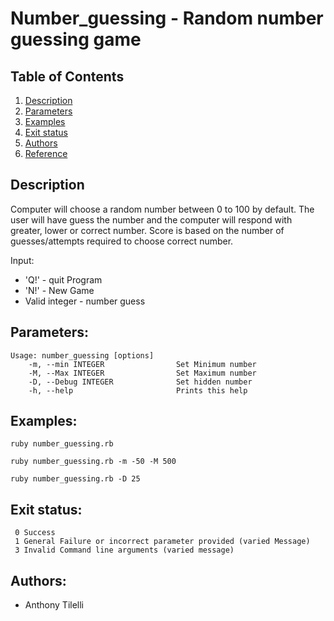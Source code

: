 # Number_guessing - Random number guessing game

## Table of Contents
1. [Description](#Description)
2. [Parameters](#Parameters)
3. [Examples](#Examples)
4. [Exit status](#Exit_status)
5. [Authors](#Authors)
6. [Reference](#Reference)

## Description                <a name="Description"></a>

Computer will choose a random number between 0 to 100 by default. The user will
have guess the number and the computer will respond with greater, lower or
correct number. Score is based on the number of guesses/attempts required to
choose correct number.

Input:
- 'Q!' - quit Program
- 'N!' - New Game
- Valid integer - number guess

## Parameters:               <a name="Parameters"></a>

    Usage: number_guessing [options]
        -m, --min INTEGER                Set Minimum number
        -M, --Max INTEGER                Set Maximum number
        -D, --Debug INTEGER              Set hidden number
        -h, --help                       Prints this help

## Examples:                  <a name="Examples"></a>

  `ruby number_guessing.rb`

  `ruby number_guessing.rb -m -50 -M 500`

  `ruby number_guessing.rb -D 25`

## Exit status:               <a name="Exit_status"></a>

     0 Success
     1 General Failure or incorrect parameter provided (varied Message)
     3 Invalid Command line arguments (varied message)

## Authors:                  <a name="Authors"></a>

- Anthony Tilelli
